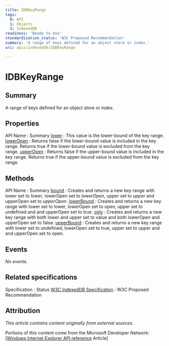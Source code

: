 ```yaml
---
title: IDBKeyRange
tags:
  0: API
  1: Objects
  3: IndexedDB
readiness: 'Ready to Use'
standardization_status: 'W3C Proposed Recommendation'
summary: 'A range of keys defined for an object store or index.'
uri: apis/indexeddb/IDBKeyRange

---
```

# IDBKeyRange

## Summary

A range of keys defined for an object store or index.

## Properties

API Name
:   Summary
[lower](/apis/indexeddb/IDBKeyRange/lower)
:   This value is the lower-bound of the key range.
[lowerOpen](/apis/indexeddb/IDBKeyRange/lowerOpen)
:   Returns false if the lower-bound value is included in the key range. Returns true if the lower-bound value is excluded from the key range.
[upperOpen](/apis/indexeddb/IDBKeyRange/upperOpen)
:   Returns false if the upper-bound value is included in the key range. Returns true if the upper-bound value is excluded from the key range.

## Methods

API Name
:   Summary
[bound](/apis/indexeddb/IDBKeyRange/bound)
:   Creates and returns a new key range with lower set to *lower*, lowerOpen set to *lowerOpen*, upper set to *upper* and upperOpen set to *upperOpen*.
[lowerBound](/apis/indexeddb/IDBKeyRange/lowerBound)
:   Creates and returns a new key range with lower set to lower, lowerOpen set to open, upper set to undefined and and upperOpen set to true.
[only](/apis/indexeddb/IDBKeyRange/only)
:   Creates and returns a new key range with both lower and upper set to value and both lowerOpen and upperOpen set to false.
[upperBound](/apis/indexeddb/IDBKeyRange/upperBound)
:   Creates and returns a new key range with lower set to undefined, lowerOpen set to true, upper set to upper and and upperOpen set to open.

## Events

*No events.*

## Related specifications

Specification
:   Status
[W3C IndexedDB Specification](http://www.w3.org/TR/IndexedDB/)
:   W3C Proposed Recommendation

## Attribution

*This article contains content originally from external sources.*

Portions of this content come from the Microsoft Developer Network: [[Windows Internet Explorer API reference](http://msdn.microsoft.com/en-us/library/ie/hh828809%28v=vs.85%29.aspx) Article]

